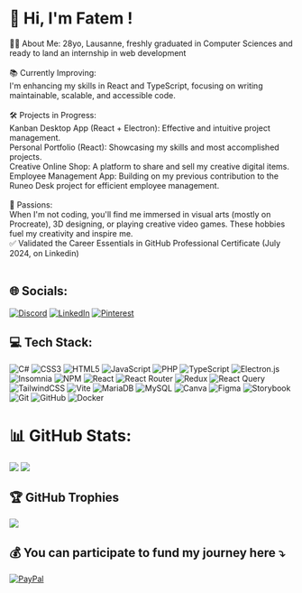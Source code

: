 # 💫 Hi, I'm Fatem !
👩‍💻 About Me: 28yo, Lausanne, freshly graduated in Computer Sciences and ready to land an internship in web development<br><br> 📚 Currently Improving:<br>I'm enhancing my skills in React and TypeScript, focusing on writing maintainable, scalable, and accessible code.<br><br>🛠️ Projects in Progress:<br>Kanban Desktop App (React + Electron): Effective and intuitive project management.<br>Personal Portfolio (React): Showcasing my skills and most accomplished projects.<br>Creative Online Shop: A platform to share and sell my creative digital items.<br>Employee Management App: Building on my previous contribution to the Runeo Desk project for efficient employee management.<br><br>🎨 Passions:<br>When I'm not coding, you'll find me immersed in visual arts (mostly on Procreate), 3D designing, or playing creative video games. These hobbies fuel my creativity and inspire me.<br>
 ✅ Validated the Career Essentials in GitHub Professional Certificate (July 2024, on Linkedin) <br><br>

## 🌐 Socials:
[![Discord](https://img.shields.io/badge/Discord-%237289DA.svg?logo=discord&logoColor=white)](https://discord.gg/fatemzh) [![LinkedIn](https://img.shields.io/badge/LinkedIn-%230077B5.svg?logo=linkedin&logoColor=white)](https://www.linkedin.com/in/fatima-abid-91b200196) [![Pinterest](https://img.shields.io/badge/Pinterest-%23E60023.svg?logo=Pinterest&logoColor=white)](https://pinterest.com/abidfatem) 

## 💻 Tech Stack:
![C#](https://img.shields.io/badge/c%23-%23239120.svg?style=flat&logo=csharp&logoColor=white) ![CSS3](https://img.shields.io/badge/css3-%231572B6.svg?style=flat&logo=css3&logoColor=white) ![HTML5](https://img.shields.io/badge/html5-%23E34F26.svg?style=flat&logo=html5&logoColor=white) ![JavaScript](https://img.shields.io/badge/javascript-%23323330.svg?style=flat&logo=javascript&logoColor=%23F7DF1E) ![PHP](https://img.shields.io/badge/php-%23777BB4.svg?style=flat&logo=php&logoColor=white) ![TypeScript](https://img.shields.io/badge/typescript-%23007ACC.svg?style=flat&logo=typescript&logoColor=white) ![Electron.js](https://img.shields.io/badge/Electron-191970?style=flat&logo=Electron&logoColor=white) ![Insomnia](https://img.shields.io/badge/Insomnia-black?style=flat&logo=insomnia&logoColor=5849BE) ![NPM](https://img.shields.io/badge/NPM-%23CB3837.svg?style=flat&logo=npm&logoColor=white) ![React](https://img.shields.io/badge/react-%2320232a.svg?style=flat&logo=react&logoColor=%2361DAFB) ![React Router](https://img.shields.io/badge/React_Router-CA4245?style=flat&logo=react-router&logoColor=white) ![Redux](https://img.shields.io/badge/redux-%23593d88.svg?style=flat&logo=redux&logoColor=white) ![React Query](https://img.shields.io/badge/-React%20Query-FF4154?style=flat&logo=react%20query&logoColor=white) ![TailwindCSS](https://img.shields.io/badge/tailwindcss-%2338B2AC.svg?style=flat&logo=tailwind-css&logoColor=white) ![Vite](https://img.shields.io/badge/vite-%23646CFF.svg?style=flat&logo=vite&logoColor=white) ![MariaDB](https://img.shields.io/badge/MariaDB-003545?style=flat&logo=mariadb&logoColor=white) ![MySQL](https://img.shields.io/badge/mysql-4479A1.svg?style=flat&logo=mysql&logoColor=white) ![Canva](https://img.shields.io/badge/Canva-%2300C4CC.svg?style=flat&logo=Canva&logoColor=white) ![Figma](https://img.shields.io/badge/figma-%23F24E1E.svg?style=flat&logo=figma&logoColor=white) ![Storybook](https://img.shields.io/badge/-Storybook-FF4785?style=flat&logo=storybook&logoColor=white) ![Git](https://img.shields.io/badge/git-%23F05033.svg?style=flat&logo=git&logoColor=white) ![GitHub](https://img.shields.io/badge/github-%23121011.svg?style=flat&logo=github&logoColor=white) ![Docker](https://img.shields.io/badge/docker-%230db7ed.svg?style=flat&logo=docker&logoColor=white) 

# 📊 GitHub Stats:
![](https://github-readme-stats.vercel.app/api?username=fatemzh&theme=react&hide_border=false&include_all_commits=false&count_private=true)
![](https://github-readme-streak-stats.herokuapp.com/?user=fatemzh&theme=react&hide_border=false)<br/>

## 🏆 GitHub Trophies
![](https://github-profile-trophy.vercel.app/?username=fatemzh&theme=tokyonight&no-frame=true&no-bg=true&margin-w=4)


## 💰 You can participate to fund my journey here ⤵️
[![PayPal](https://img.shields.io/badge/PayPal-00457C?style=for-the-badge&logo=paypal&logoColor=white)](https://paypal.me/https://paypal.me/fatemzh?country.x=CH&locale.x=fr_FR) 

  
<!-- Proudly created with GPRM ( https://gprm.itsvg.in ) -->
